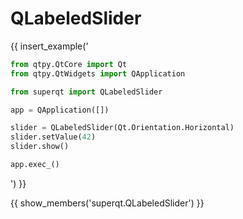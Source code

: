 # QLabeledSlider

{{ insert_example('

```python
from qtpy.QtCore import Qt
from qtpy.QtWidgets import QApplication

from superqt import QLabeledSlider

app = QApplication([])

slider = QLabeledSlider(Qt.Orientation.Horizontal)
slider.setValue(42)
slider.show()

app.exec_()
```

') }}

{{ show_members('superqt.QLabeledSlider') }}
